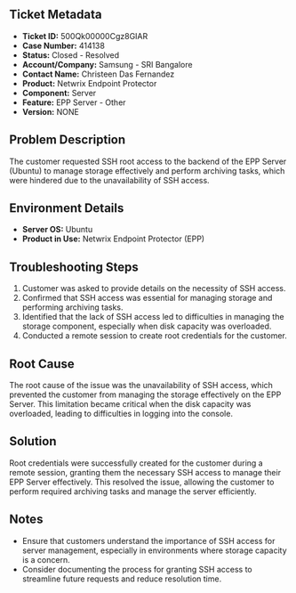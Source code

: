 ## Ticket Metadata
- **Ticket ID:** 500Qk00000Cgz8GIAR
- **Case Number:** 414138
- **Status:** Closed - Resolved
- **Account/Company:** Samsung - SRI Bangalore
- **Contact Name:** Christeen Das Fernandez
- **Product:** Netwrix Endpoint Protector
- **Component:** Server
- **Feature:** EPP Server - Other
- **Version:** NONE

## Problem Description
The customer requested SSH root access to the backend of the EPP Server (Ubuntu) to manage storage effectively and perform archiving tasks, which were hindered due to the unavailability of SSH access.

## Environment Details
- **Server OS:** Ubuntu
- **Product in Use:** Netwrix Endpoint Protector (EPP)

## Troubleshooting Steps
1. Customer was asked to provide details on the necessity of SSH access.
2. Confirmed that SSH access was essential for managing storage and performing archiving tasks.
3. Identified that the lack of SSH access led to difficulties in managing the storage component, especially when disk capacity was overloaded.
4. Conducted a remote session to create root credentials for the customer.

## Root Cause
The root cause of the issue was the unavailability of SSH access, which prevented the customer from managing the storage effectively on the EPP Server. This limitation became critical when the disk capacity was overloaded, leading to difficulties in logging into the console.

## Solution
Root credentials were successfully created for the customer during a remote session, granting them the necessary SSH access to manage their EPP Server effectively. This resolved the issue, allowing the customer to perform required archiving tasks and manage the server efficiently.

## Notes
- Ensure that customers understand the importance of SSH access for server management, especially in environments where storage capacity is a concern.
- Consider documenting the process for granting SSH access to streamline future requests and reduce resolution time.